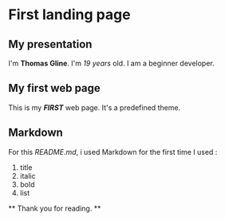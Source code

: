 # First landing page #

## My presentation ##
I'm **Thomas Gline**. I'm *19 years* old. I am a beginner developer.

## My first web page ##
This is my ***FIRST*** web page. It's a predefined theme.

## Markdown ##
For this *README.md*, i used Markdown for the first time
I used : 
1. title
2. italic
3. bold
4. list

** Thank you for reading. **




